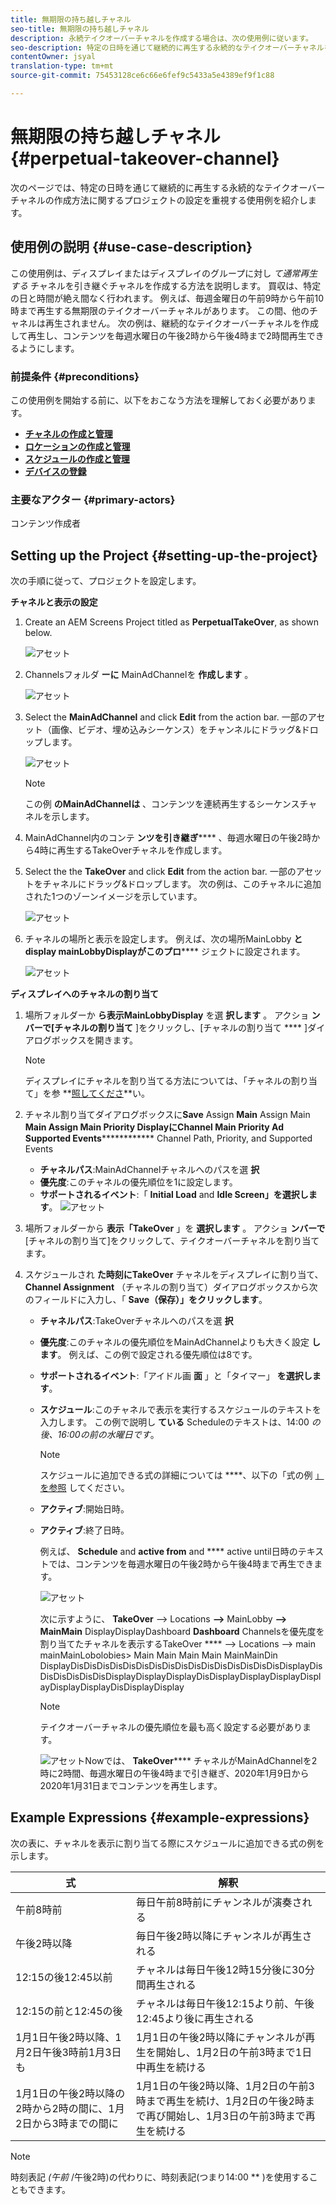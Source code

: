 ```yaml
---
title: 無期限の持ち越しチャネル
seo-title: 無期限の持ち越しチャネル
description: 永続テイクオーバーチャネルを作成する場合は、次の使用例に従います。
seo-description: 特定の日時を通じて継続的に再生する永続的なテイクオーバーチャネルを作成するプロジェクトを設定する場合は、この使用例に従ってください。
contentOwner: jsyal
translation-type: tm+mt
source-git-commit: 75453128ce6c66e6fef9c5433a5e4389ef9f1c88

---
```



# 無期限の持ち越しチャネル {#perpetual-takeover-channel}

次のページでは、特定の日時を通じて継続的に再生する永続的なテイクオーバーチャネルの作成方法に関するプロジェクトの設定を重視する使用例を紹介します。

## 使用例の説明 {#use-case-description}

この使用例は、ディスプレイまたはディスプレイのグループに対し *て通常再生する* チャネルを引き継ぐチャネルを作成する方法を説明します。 買収は、特定の日と時間が絶え間なく行われます。
例えば、毎週金曜日の午前9時から午前10時まで再生する無期限のテイクオーバーチャネルがあります。 この間、他のチャネルは再生されません。 次の例は、継続的なテイクオーバーチャネルを作成して再生し、コンテンツを毎週水曜日の午後2時から午後4時まで2時間再生できるようにします。

### 前提条件 {#preconditions}

この使用例を開始する前に、以下をおこなう方法を理解しておく必要があります。

* **[チャネルの作成と管理](managing-channels.md)**
* **[ロケーションの作成と管理](managing-locations.md)**
* **[スケジュールの作成と管理](managing-schedules.md)**
* **[デバイスの登録](device-registration.md)**

### 主要なアクター {#primary-actors}

コンテンツ作成者

## Setting up the Project {#setting-up-the-project}

次の手順に従って、プロジェクトを設定します。

**チャネルと表示の設定**

1. Create an AEM Screens Project titled as **PerpetualTakeOver**, as shown below.

   ![アセット](assets/p_usecase1.png)

1. Channelsフォルダ **ーに** MainAdChannelを **作成します** 。

   ![アセット](assets/p_usecase2.png)

1. Select the **MainAdChannel** and click **Edit** from the action bar. 一部のアセット（画像、ビデオ、埋め込みシーケンス）をチャンネルにドラッグ&amp;ドロップします。

   ![アセット](assets/p_usecase3.png)


   >[!NOTE]
   >この例 **のMainAdChannelは** 、コンテンツを連続再生するシーケンスチャネルを示します。

1. MainAdChannel内のコンテ **ンツを引き継ぎ****** 、毎週水曜日の午後2時から4時に再生するTakeOverチャネルを作成します。

1. Select the the **TakeOver** and click **Edit** from the action bar. 一部のアセットをチャネルにドラッグ&amp;ドロップします。 次の例は、このチャネルに追加された1つのゾーンイメージを示しています。

   ![アセット](assets/p_usecase4.png)

1. チャネルの場所と表示を設定します。 例えば、次の場所MainLobby **とdisplay mainLobbyDisplayがこのプロ****** ジェクトに設定されます。

   ![アセット](assets/p_usecase5.png)

**ディスプレイへのチャネルの割り当て**

1. 場所フォルダーか **ら表示MainLobbyDisplay** を選 **択します** 。 アクショ **ンバーで[チャネルの割り当て** ]をクリックし、[チャネルの割り当て **** ]ダイアログボックスを開きます。

   >[!NOTE]
   >ディスプレイにチャネルを割り当てる方法については、「チャネルの割り当て」を参 **[照してくださ](channel-assignment.md)**い。

1. チャネル割り当てダイアログボックスに&#x200B;**Save** Assign **Main** Assign Main **Main Assign Main Priority DisplayにChannel Main Priority Ad Supported Events************** Channel Path, Priority, and Supported Events

   * **チャネルパス**:MainAdChannelチャネルへのパスを選 **択**
   * **優先度**:このチャネルの優先順位を1に設定します。
   * **サポートされるイベント**:「 **Initial Load** and **Idle Screen」を選択します**。
   ![アセット](assets/p_usecase6.png)

1. 場所フォルダーから **表示「TakeOver** 」を **選択します** 。 アクショ **ンバーで** [チャネルの割り当て]をクリックして、テイクオーバーチャネルを割り当てます。

1. スケジュールされ **た時刻にTakeOver** チャネルをディスプレイに割り当て、 **Channel Assignment** （チャネルの割り当て）ダイアログボックスから次のフィールドに入力し、「 **Save（保存）」をクリックします**。

   * **チャネルパス**:TakeOverチャネルへのパスを選 **択**
   * **優先度**:このチャネルの優先順位をMainAdChannelよりも大きく設定 **します**。 例えば、この例で設定される優先順位は8です。
   * **サポートされるイベント**:「アイドル画 **面** 」と「タイマー」 **を選択します**。
   * **スケジュール**:このチャネルで表示を実行するスケジュールのテキストを入力します。 この例で説明し **ている** Scheduleのテキストは、14:00 *の後、16:00の前の水曜日です*。
      >[!NOTE]
      >スケジュールに追加できる式の詳細については ****、以下の「式の例 [」を参照](#example-expressions) してください。
   * **アクティブ**:開始日時。
   * **アクティブ**:終了日時。

      例えば、 **Schedule** and **active from** and **** active until日時のテキストでは、コンテンツを毎週水曜日の午後2時から午後4時まで再生できます。


      ![アセット](assets/p_usecase7.png)

      次に示すように、 **TakeOver** —> Locations **—>** MainLobby **—> MainMain** DisplayDisplayDashboard **Dashboard** Channelsを優先度を割り当てたチャネルを表示するTakeOver **** —> Locations —> main mainMainLobolobies> Main Main Main Main MainMainDin DisplayDisDisDisDisDisDisDisDisDisDisDisDisDisDisDisDisDisplayDisDisDisDisDisDisDisplayDisplayDisplayDisDisplayDisplayDisplayDisplayDisplayDisplayDisDisplayDisplay

      >[!NOTE]
      >テイクオーバーチャネルの優先順位を最も高く設定する必要があります。

      ![アセット](assets/p_usecase8.png)Nowでは、 **TakeOver****** チャネルがMainAdChannelを2時に2時間、毎週水曜日の午後4時まで引き継ぎ、2020年1月9日から2020年1月31日までコンテンツを再生します。

## Example Expressions {#example-expressions}

次の表に、チャネルを表示に割り当てる際にスケジュールに追加できる式の例を示します。

| **式** | **解釈** |
|---|---|
| 午前8時前 | 毎日午前8時前にチャンネルが演奏される |
| 午後2時以降 | 毎日午後2時以降にチャンネルが再生される |
| 12:15の後12:45以前 | チャネルは毎日午後12時15分後に30分間再生される |
| 12:15の前と12:45の後 | チャネルは毎日午後12:15より前、午後12:45より後に再生される |
| 1月1日午後2時以降、1月2日午後3時前1月3日も | 1月1日の午後2時以降にチャンネルが再生を開始し、1月2日の午前3時まで1日中再生を続ける |
| 1月1日の午後2時以降の2時から2時の間に、1月2日から3時までの間に | 1月1日の午後2時以降、1月2日の午前3時まで再生を続け、1月2日の午後2時まで再び開始し、1月3日の午前3時まで再生を続ける |

>[!NOTE]
>時刻表記 _(午前_ /午後2時)の代わりに、時刻表記(つまり14:00 ** )を使用することもできます。
